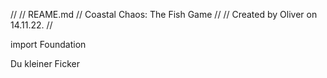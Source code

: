 //
//  REAME.md
//  Coastal Chaos: The Fish Game
//
//  Created by Oliver on 14.11.22.
//

import Foundation

Du kleiner Ficker 


